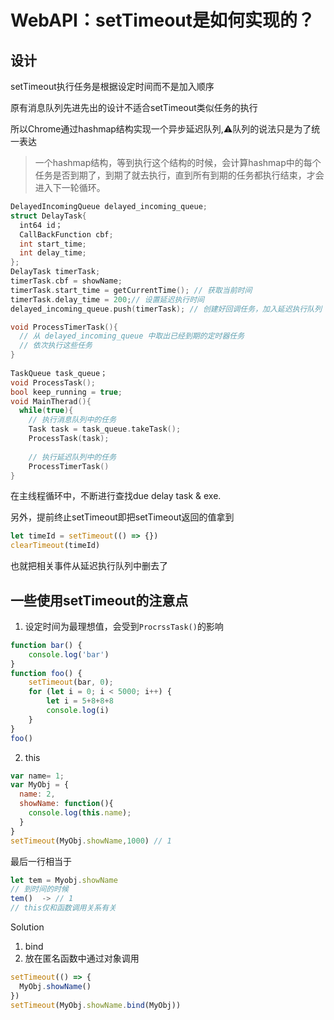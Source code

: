 # WebAPI：setTimeout是如何实现的？

## 设计

setTimeout执行任务是根据设定时间而不是加入顺序

原有消息队列先进先出的设计不适合setTimeout类似任务的执行



所以Chrome通过hashmap结构实现一个异步延迟队列,⚠️队列的说法只是为了统一表达

> 一个hashmap结构，等到执行这个结构的时候，会计算hashmap中的每个任务是否到期了，到期了就去执行，直到所有到期的任务都执行结束，才会进入下一轮循环。



```c++
DelayedIncomingQueue delayed_incoming_queue;
struct DelayTask{
  int64 id；
  CallBackFunction cbf;
  int start_time;
  int delay_time;
};
DelayTask timerTask;
timerTask.cbf = showName;
timerTask.start_time = getCurrentTime(); // 获取当前时间
timerTask.delay_time = 200;// 设置延迟执行时间
delayed_incoming_queue.push(timerTask); // 创建好回调任务，加入延迟执行队列

void ProcessTimerTask(){
  // 从 delayed_incoming_queue 中取出已经到期的定时器任务
  // 依次执行这些任务
}
 
TaskQueue task_queue；
void ProcessTask();
bool keep_running = true;
void MainTherad(){
  while(true){
    // 执行消息队列中的任务
    Task task = task_queue.takeTask();
    ProcessTask(task);
    
    // 执行延迟队列中的任务
    ProcessTimerTask()
}
```

在主线程循环中，不断进行查找due delay task & exe.



另外，提前终止setTimeout即把setTimeout返回的值拿到

```js
let timeId = setTimeout(() => {})
clearTimeout(timeId)
```

也就把相关事件从延迟执行队列中删去了



## 一些使用setTimeout的注意点

1. 设定时间为最理想值，会受到`ProcrssTask()`的影响

```js
function bar() {
    console.log('bar')
}
function foo() {
    setTimeout(bar, 0);
    for (let i = 0; i < 5000; i++) {
        let i = 5+8+8+8
        console.log(i)
    }
}
foo()
```

2. this

```js
var name= 1;
var MyObj = {
  name: 2,
  showName: function(){
    console.log(this.name);
  }
}
setTimeout(MyObj.showName,1000) // 1
```

最后一行相当于

```js
let tem = Myobj.showName
// 到时间的时候
tem()  -> // 1
// this仅和函数调用关系有关
```

Solution

1. bind
2. 放在匿名函数中通过对象调用

```js
setTimeout(() => {
  MyObj.showName()
})
setTimeout(MyObj.showName.bind(MyObj))
```

